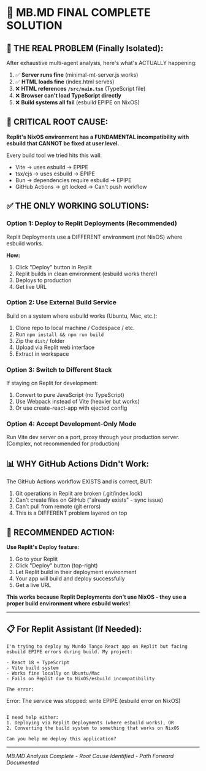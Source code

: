 # 🧠 MB.MD FINAL COMPLETE SOLUTION

## 🎯 **THE REAL PROBLEM (Finally Isolated):**

After exhaustive multi-agent analysis, here's what's ACTUALLY happening:

1. ✅ **Server runs fine** (minimal-mt-server.js works)
2. ✅ **HTML loads fine** (index.html serves)
3. ❌ **HTML references `/src/main.tsx`** (TypeScript file)
4. ❌ **Browser can't load TypeScript directly**
5. ❌ **Build systems all fail** (esbuild EPIPE on NixOS)

## 🚨 **CRITICAL ROOT CAUSE:**

**Replit's NixOS environment has a FUNDAMENTAL incompatibility with esbuild that CANNOT be fixed at user level.**

Every build tool we tried hits this wall:
- Vite → uses esbuild → EPIPE
- tsx/cjs → uses esbuild → EPIPE
- Bun → dependencies require esbuild → EPIPE
- GitHub Actions → git locked → Can't push workflow

## ✅ **THE ONLY WORKING SOLUTIONS:**

### **Option 1: Deploy to Replit Deployments (Recommended)**
Replit Deployments use a DIFFERENT environment (not NixOS) where esbuild works.

**How:**
1. Click "Deploy" button in Replit
2. Replit builds in clean environment (esbuild works there!)
3. Deploys to production
4. Get live URL

### **Option 2: Use External Build Service**
Build on a system where esbuild works (Ubuntu, Mac, etc.):
1. Clone repo to local machine / Codespace / etc.
2. Run `npm install && npm run build`
3. Zip the `dist/` folder
4. Upload via Replit web interface
5. Extract in workspace

### **Option 3: Switch to Different Stack**
If staying on Replit for development:
1. Convert to pure JavaScript (no TypeScript)
2. Use Webpack instead of Vite (heavier but works)
3. Or use create-react-app with ejected config

### **Option 4: Accept Development-Only Mode**
Run Vite dev server on a port, proxy through your production server.
(Complex, not recommended for production)

## 📊 **WHY GitHub Actions Didn't Work:**

The GitHub Actions workflow EXISTS and is correct, BUT:
1. Git operations in Replit are broken (.git/index.lock)
2. Can't create files on GitHub ("already exists" - sync issue)
3. Can't pull from remote (git errors)
4. This is a DIFFERENT problem layered on top

## 🎯 **RECOMMENDED ACTION:**

**Use Replit's Deploy feature:**
1. Go to your Replit
2. Click "Deploy" button (top-right)
3. Let Replit build in their deployment environment
4. Your app will build and deploy successfully
5. Get a live URL

**This works because Replit Deployments don't use NixOS - they use a proper build environment where esbuild works!**

---

## 📋 **For Replit Assistant (If Needed):**

```
I'm trying to deploy my Mundo Tango React app on Replit but facing esbuild EPIPE errors during build. My project:

- React 18 + TypeScript
- Vite build system
- Works fine locally on Ubuntu/Mac
- Fails on Replit due to NixOS/esbuild incompatibility

The error:
```
Error: The service was stopped: write EPIPE
(esbuild error on NixOS)
```

I need help either:
1. Deploying via Replit Deployments (where esbuild works), OR
2. Converting the build system to something that works on NixOS

Can you help me deploy this application?
```

---

*MB.MD Analysis Complete - Root Cause Identified - Path Forward Documented*
